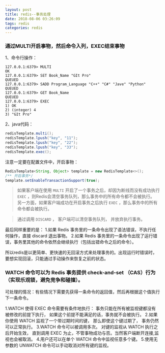 ```yaml
---
layout: post
title: redis--事务处理
date: 2018-08-06 03:26:09
tags: redis
categories: redis
---
```


### 通过MULTI开启事物，然后命令入列，EXEC结束事物
1、命令行操作：
```shell
127.0.0.1:6379> MULTI
OK
127.0.0.1:6379> SET Book_Name "GIt Pro"
QUEUED
127.0.0.1:6379> SADD Program_Language "C++" "C#" "Jave" "Python" 
QUEUED
127.0.0.1:6379> GET Book_Name
QUEUED
127.0.0.1:6379> EXEC
1) OK
2) (integer) 4
3) "GIt Pro"
```

2、java代码：
```java
redisTemplate.multi();
redisTemplate.lpush("key", "11");
redisTemplate.lpush("key", "22");  
redisTemplate.lpush("key", "33");
redisTemplate.exec();
```
注意一定要在配置文件中，开启事物：

<!-- more -->

```java
RedisTemplate<String, Object> template = new RedisTemplate<>();
/** 开启事务*/
template.setEnableTransactionSupport(true);
```

>如果客户端在使用 `MULTI` 开启了一个事务之后，却因为断线而没有成功执行 `EXEC` ，则Redis会清空事务队列，那么事务中的所有命令都不会被执行。
另一方面，如果客户端成功在开启事务之后执行 `EXEC` ，那么事务中的所有命令都会被执行。

>通过调用 `DISCARD` ， 客户端可以清空事务队列， 并放弃执行事务。

最后同样重要的是：
1.如果 Redis 事务里的一条命令出现了语法错误，不执行任何操作，直接 discard 退出事物。
2.如果 Redis 事务里的一条命令出现了运行错误，事务里其他的命令依然会继续执行（包括出错命令之后的命令）。

所以redis是以更简单、更快速的无回滚方式来处理事务的。出现运行时错误时，要想实现回滚，只能通过手动操作来恢复之前的状态。


### WATCH 命令可以为 Redis 事务提供 check-and-set （CAS）行为（实现乐观锁，避免竞争和碰撞）。
可处理的情况：有些情况下需要先获得一条命令的返回值，然后再根据这个值执行下一条命令。

1.WATCH 使得 EXEC 命令需要有条件地执行： 事务只能在所有被监视键都没有被修改的前提下执行， 如果这个前提不能满足的话，事务就不会被执行。
2.如果你使用 WATCH 监视了一个带过期时间的键， 那么即使这个键过期了， 事务仍然可以正常执行。
3.WATCH 命令可以被调用多次。 对键的监视从 WATCH 执行之后开始生效， 直到调用 EXEC 为止，不管事物成功与否。当然客户端断开连接,监视也会被取消。
4.用户还可以在单个 WATCH 命令中监视任意多个键。
5.使用无参数的 UNWATCH 命令可以手动取消对所有键的监视。

